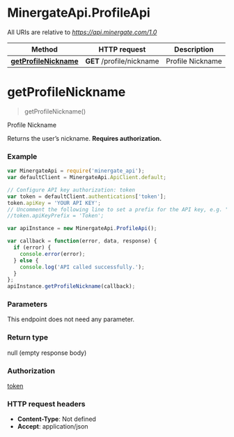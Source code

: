 # MinergateApi.ProfileApi

All URIs are relative to *https://api.minergate.com/1.0*

Method | HTTP request | Description
------------- | ------------- | -------------
[**getProfileNickname**](ProfileApi.md#getProfileNickname) | **GET** /profile/nickname | Profile Nickname


<a name="getProfileNickname"></a>
# **getProfileNickname**
> getProfileNickname()

Profile Nickname

Returns the user’s nickname. **Requires authorization.** 

### Example
```javascript
var MinergateApi = require('minergate_api');
var defaultClient = MinergateApi.ApiClient.default;

// Configure API key authorization: token
var token = defaultClient.authentications['token'];
token.apiKey = 'YOUR API KEY';
// Uncomment the following line to set a prefix for the API key, e.g. "Token" (defaults to null)
//token.apiKeyPrefix = 'Token';

var apiInstance = new MinergateApi.ProfileApi();

var callback = function(error, data, response) {
  if (error) {
    console.error(error);
  } else {
    console.log('API called successfully.');
  }
};
apiInstance.getProfileNickname(callback);
```

### Parameters
This endpoint does not need any parameter.

### Return type

null (empty response body)

### Authorization

[token](../README.md#token)

### HTTP request headers

 - **Content-Type**: Not defined
 - **Accept**: application/json


